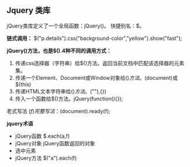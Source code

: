 ## Jquery 类库
jQuery类库定义了一个全局函数：jQuery()。 快捷别名：$。

**链式调用：**
$("p.details").css("background-color","yellow").show("fast");

**jQuery()方法，也是$().4种不同的调用方式：**

1. 传递css选择器（字符串）给$()方法。返回当前文档中匹配该选择器的元素集。
1. 传递一个Element、Document或Window对象给$()方法。$(document)或$(this)
1. 传递HTML文本字符串给$()方法。$("<img>"),{})
1. 传入一个函数给$()方法。jQuery(function(){});

老式写法 $(f)  完整写法：$(document).ready(f);

**jquery术语**

- jQuery函数	$.each(a,f)
- jQuery对象	jQuery函数返回的对象
- 选中元素
- jQuery方法	$("a").each(f)